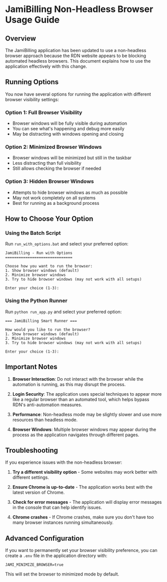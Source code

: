 # JamiBilling Non-Headless Browser Usage Guide

## Overview

The JamiBilling application has been updated to use a non-headless browser approach because the RDN website appears to be blocking automated headless browsers. This document explains how to use the application effectively with this change.

## Running Options

You now have several options for running the application with different browser visibility settings:

### Option 1: Full Browser Visibility
- Browser windows will be fully visible during automation
- You can see what's happening and debug more easily
- May be distracting with windows opening and closing

### Option 2: Minimized Browser Windows
- Browser windows will be minimized but still in the taskbar
- Less distracting than full visibility
- Still allows checking the browser if needed

### Option 3: Hidden Browser Windows
- Attempts to hide browser windows as much as possible
- May not work completely on all systems
- Best for running as a background process

## How to Choose Your Option

### Using the Batch Script
Run `run_with_options.bat` and select your preferred option:
```
JamiBilling - Run with Options
==============================

Choose how you want to run the browser:
1. Show browser windows (default)
2. Minimize browser windows
3. Try to hide browser windows (may not work with all setups)

Enter your choice (1-3):
```

### Using the Python Runner
Run `python run_app.py` and select your preferred option:
```
=== JamiBilling Smart Runner ===

How would you like to run the browser?
1. Show browser windows (default)
2. Minimize browser windows
3. Try to hide browser windows (may not work with all setups)

Enter your choice (1-3):
```

## Important Notes

1. **Browser Interaction**: Do not interact with the browser while the automation is running, as this may disrupt the process.

2. **Login Security**: The application uses special techniques to appear more like a regular browser than an automated tool, which helps bypass RDN's anti-automation measures.

3. **Performance**: Non-headless mode may be slightly slower and use more resources than headless mode.

4. **Browser Windows**: Multiple browser windows may appear during the process as the application navigates through different pages.

## Troubleshooting

If you experience issues with the non-headless browser:

1. **Try a different visibility option** - Some websites may work better with different settings.

2. **Ensure Chrome is up-to-date** - The application works best with the latest version of Chrome.

3. **Check for error messages** - The application will display error messages in the console that can help identify issues.

4. **Chrome crashes** - If Chrome crashes, make sure you don't have too many browser instances running simultaneously.

## Advanced Configuration

If you want to permanently set your browser visibility preference, you can create a `.env` file in the application directory with:

```
JAMI_MINIMIZE_BROWSER=true
```

This will set the browser to minimized mode by default.

